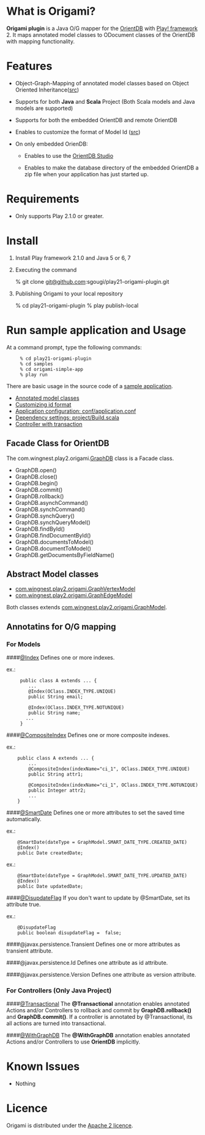 What is Origami?
============

**Origami plugin** is a Java O/G mapper for the [OrientDB](https://github.com/nuvolabase/orientdb/wiki) with  [Play! framework](http://www.playframework.org/) 2. It maps annotated model classes to ODocument classes of the OrientDB with mapping functionality. 

Features
======

* Object-Graph-Mapping of annotated model classes based on Object Oriented Inheritance([src](samples/origami-simple-app/app/models))

* Supports for both **Java** and **Scala** Project (Both Scala models and Java models are supported)

* Supports for both the embedded OrientDB and remote OrientDB

* Enables to customize the format of Model Id ([src](app/com/wingnest/play2/origami/IdManager.java))

* On only embedded OrienDB:

   * Enables to use the [OrientDB Studio](https://github.com/nuvolabase/orientdb/wiki/OrientDB-Studio)

   * Enables to make the database directory of the embedded OrientDB a zip file when your application has just started up.

Requirements
=========

* Only supports Play 2.1.0 or greater.

Install
====

  1)  Install Play framework 2.1.0 and Java 5 or 6, 7

  2)  Executing the command 

         % git clone git@github.com:sgougi/play21-origami-plugin.git

  3)  Publishing Origami to your local repository

         % cd play21-origami-plugin
         % play publish-local

Run sample application and Usage
=======================

At a command prompt, type the following commands:

         % cd play21-origami-plugin
         % cd samples
         % cd origami-simple-app
         % play run

There are basic usage in the source code of a [sample application](samples). 

* [Annotated model classes](samples/origami-simple-app/app/models)
* [Customizing id format](samples/origami-simple-app/app/Global.java)
* [Application configuration: conf/application.conf](samples/origami-simple-app/conf/application.conf)
* [Dependency settings: project/Build.scala](samples/origami-simple-app/project/Build.scala)  
* [Controller with transaction](samples/origami-simple-app/app/controllers/Application.java)

## Facade Class for OrientDB

The com.wingnest.play2.origami.[GraphDB](app/com/wingnest/play2/origami/GraphDB.java) class is a Facade class.

* GraphDB.open()
* GraphDB.close()
* GraphDB.begin()
* GraphDB.commit()
* GraphDB.rollback()
* GraphDB.asynchCommand()
* GraphDB.synchCommand()
* GraphDB.synchQuery()
* GraphDB.synchQueryModel()
* GraphDB.findById()
* GraphDB.findDocumentById()
* GraphDB.documentsToModel()
* GraphDB.documentToModel()
* GraphDB.getDocumentsByFieldName()

## Abstract Model classes

* [com.wingnest.play2.origami.GraphVertexModel](app/com/wingnest/play2/origami/GraphVertexModel.java)
* [com.wingnest.play2.origami.GraphEdgeModel](app/com/wingnest/play2/origami/GraphEdgeModel.java)

Both classes extends [com.wingnest.play2.origami.GraphModel](app/com/wingnest/play2/origami/GraphModel.java).

## Annotatins for O/G mapping

### For Models
####[@Index](app/com/wingnest/play2/origami/annotations/Index.java)
Defines one or more indexes.

  ex.:

         public class A extends ... {
            ...
            @Index(OClass.INDEX_TYPE.UNIQUE)
            public String email;     
    
            @Index(OClass.INDEX_TYPE.NOTUNIQUE)
            public String name;     
           ...
         }

####[@CompositeIndex](app/com/wingnest/play2/origami/annotations/CompositeIndex.java)
Defines one or more composite indexes.

  ex.:

        public class A extends ... {
            ...
            @CompositeIndex(indexName="ci_1", OClass.INDEX_TYPE.UNIQUE)
            public String attr1;     
    
            @CompositeIndex(indexName="ci_1", OClass.INDEX_TYPE.NOTUNIQUE)
            public Integer attr2;
            ...
        }     

####[@SmartDate](app/com/wingnest/play2/origami/annotations/SmartDate.java)
Defines one or more attributes to set the saved time automatically.

  ex.:

        @SmartDate(dateType = GraphModel.SMART_DATE_TYPE.CREATED_DATE)	
        @Index()
        public Date createdDate;

  ex.:

        @SmartDate(dateType = GraphModel.SMART_DATE_TYPE.UPDATED_DATE)
        @Index()
        public Date updatedDate;    

####[@DisupdateFlag](app/com/wingnest/play2/origami/annotations/DisupdateFlag.java)
If you don't want to update by @SmartDate, set its attribute true.

  ex.:

        @DisupdateFlag
        public boolean disupdateFlag =  false;

####@javax.persistence.Transient
Defines one or more attributes as transient attribute.

####@javax.persistence.Id
Defines one attribute as id attribute.

####@javax.persistence.Version
Defines one attribute as version attribute.

### For Controllers (Only Java Project)
####[@Transactional](app/com/wingnest/play2/origami/annotations/Transactional.java)
The **@Transactional** annotation enables annotated Actions and/or Controllers to rollback and commit by **GraphDB.rollback()** and **GraphDB.commit()**. If a controller is annotated by @Transactional, its all actions are turned into transactional. 

####[@WithGraphDB](app/com/wingnest/play2/origami/annotations/WithGraphDB.java)
The **@WithGraphDB** annotation enables annotated Actions and/or Controllers to use **OrientDB** implicitly.

Known Issues
=============
* Nothing

Licence
========
Origami is distributed under the [Apache 2 licence](http://www.apache.org/licenses/LICENSE-2.0.html).
